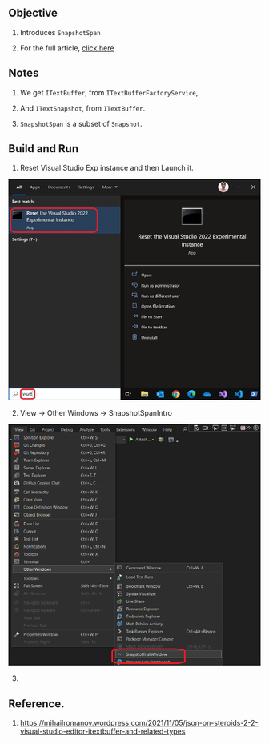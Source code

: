 ## Objective

1. Introduces `SnapshotSpan`

2. For the full article, [click here](../220555-TextBufferIntro/1-ITextBuffer.md)



## Notes

1. We get `ITextBuffer`, from `ITextBufferFactoryService`, 

2. And `ITextSnapshot`, from `ITextBuffer`.

3. `SnapshotSpan` is a subset of `Snapshot`.


## Build and Run
1. Reset Visual Studio Exp instance and then Launch it.

![Reset Visual Studio Exp](../200500-VSixBlankProjectAnalysis/images/57_50_ResetVsExpIntance.jpg)

2. View -> Other Windows -> SnapshotSpanIntro

![Launch the window](Images/50_50_OpenWindow.png)

3. 






## Reference.
1. https://mihailromanov.wordpress.com/2021/11/05/json-on-steroids-2-2-visual-studio-editor-itextbuffer-and-related-types




